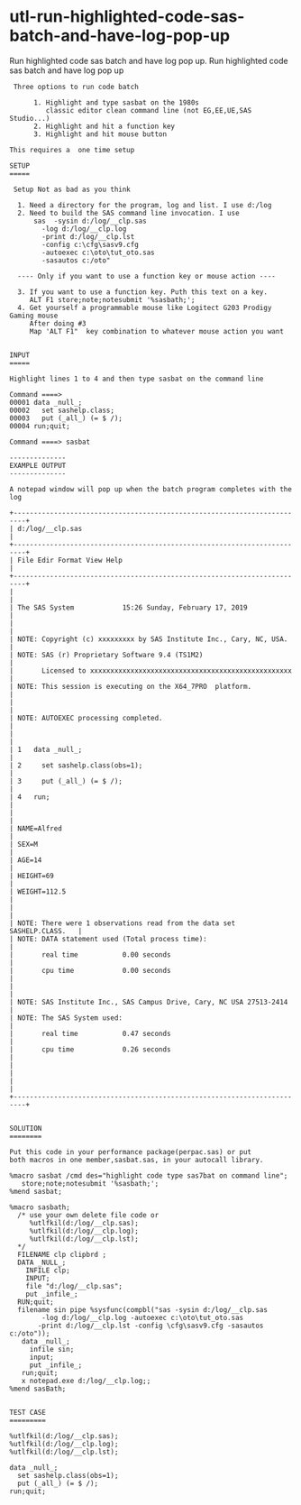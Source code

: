 # utl-run-highlighted-code-sas-batch-and-have-log-pop-up
Run highlighted code sas batch and have log pop up.
    Run highlighted code sas batch and have log pop up

     Three options to run code batch

          1. Highlight and type sasbat on the 1980s
             classic editor clean command line (not EG,EE,UE,SAS Studio...)
          2. Highlight and hit a function key
          3. Highlight and hit mouse button

    This requires a  one time setup

    SETUP
    =====

     Setup Not as bad as you think

      1. Need a directory for the program, log and list. I use d:/log
      2. Need to build the SAS command line invocation. I use
          sas  -sysin d:/log/__clp.sas
            -log d:/log/__clp.log
            -print d:/log/__clp.lst
            -config c:\cfg\sasv9.cfg
            -autoexec c:\oto\tut_oto.sas
            -sasautos c:/oto"

      ---- Only if you want to use a function key or mouse action ----

      3. If you want to use a function key. Puth this text on a key.
         ALT F1 store;note;notesubmit '%sasbath;';
      4. Get yourself a programmable mouse like Logitect G203 Prodigy Gaming mouse
         After doing #3
         Map 'ALT F1"  key combination to whatever mouse action you want


    INPUT
    =====

    Highlight lines 1 to 4 and then type sasbat on the command line

    Command ====>
    00001 data _null_;
    00002   set sashelp.class;
    00003   put (_all_) (= $ /);
    00004 run;quit;

    Command ====> sasbat

    --------------
    EXAMPLE OUTPUT
    --------------

    A notepad window will pop up when the batch program completes with the log

    +-------------------------------------------------------------------------+
    | d:/log/__clp.sas                                                        |
    +-------------------------------------------------------------------------+
    | File Edir Format View Help                                              |
    +-------------------------------------------------------------------------+
    |                                                                         |
    | The SAS System            15:26 Sunday, February 17, 2019               |
    |                                                                         |
    | NOTE: Copyright (c) xxxxxxxxx by SAS Institute Inc., Cary, NC, USA.     |
    | NOTE: SAS (r) Proprietary Software 9.4 (TS1M2)                          |
    |       Licensed to xxxxxxxxxxxxxxxxxxxxxxxxxxxxxxxxxxxxxxxxxxxxxxxxxx    |
    | NOTE: This session is executing on the X64_7PRO  platform.              |
    |                                                                         |
    | NOTE: AUTOEXEC processing completed.                                    |
    |                                                                         |
    | 1   data _null_;                                                        |
    | 2     set sashelp.class(obs=1);                                         |
    | 3     put (_all_) (= $ /);                                              |
    | 4   run;                                                                |
    |                                                                         |
    | NAME=Alfred                                                             |
    | SEX=M                                                                   |
    | AGE=14                                                                  |
    | HEIGHT=69                                                               |
    | WEIGHT=112.5                                                            |
    |                                                                         |
    | NOTE: There were 1 observations read from the data set SASHELP.CLASS.   |
    | NOTE: DATA statement used (Total process time):                         |
    |       real time           0.00 seconds                                  |
    |       cpu time            0.00 seconds                                  |
    |                                                                         |
    | NOTE: SAS Institute Inc., SAS Campus Drive, Cary, NC USA 27513-2414     |
    | NOTE: The SAS System used:                                              |
    |       real time           0.47 seconds                                  |
    |       cpu time            0.26 seconds                                  |
    |                                                                         |
    |                                                                         |
    +-------------------------------------------------------------------------+


    SOLUTION
    ========

    Put this code in your performance package(perpac.sas) or put
    both macros in one member,sasbat.sas, in your autocall library.

    %macro sasbat /cmd des="highlight code type sas7bat on command line";
       store;note;notesubmit '%sasbath;';
    %mend sasbat;

    %macro sasbath;
      /* use your own delete file code or
         %utlfkil(d:/log/__clp.sas);
         %utlfkil(d:/log/__clp.log);
         %utlfkil(d:/log/__clp.lst);
      */
      FILENAME clp clipbrd ;
      DATA _NULL_;
        INFILE clp;
        INPUT;
        file "d:/log/__clp.sas";
        put _infile_;
      RUN;quit;
      filename sin pipe %sysfunc(compbl("sas -sysin d:/log/__clp.sas
            -log d:/log/__clp.log -autoexec c:\oto\tut_oto.sas
           -print d:/log/__clp.lst -config \cfg\sasv9.cfg -sasautos c:/oto"));
       data _null_;
         infile sin;
         input;
         put _infile_;
       run;quit;
       x notepad.exe d:/log/__clp.log;;
    %mend sasBath;


    TEST CASE
    =========

    %utlfkil(d:/log/__clp.sas);
    %utlfkil(d:/log/__clp.log);
    %utlfkil(d:/log/__clp.lst);

    data _null_;
      set sashelp.class(obs=1);
      put (_all_) (= $ /);
    run;quit;




